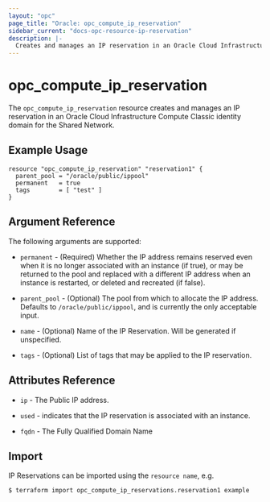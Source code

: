 ```yaml
---
layout: "opc"
page_title: "Oracle: opc_compute_ip_reservation"
sidebar_current: "docs-opc-resource-ip-reservation"
description: |-
  Creates and manages an IP reservation in an Oracle Cloud Infrastructure Compute Classic identity domain for the Shared Network.
---
```


# opc\_compute\_ip\_reservation

The ``opc_compute_ip_reservation`` resource creates and manages an IP reservation in an Oracle Cloud Infrastructure Compute Classic identity domain for the Shared Network.

## Example Usage

```hcl
resource "opc_compute_ip_reservation" "reservation1" {
  parent_pool = "/oracle/public/ippool"
  permanent   = true
  tags        = [ "test" ]
}
```

## Argument Reference

The following arguments are supported:

* `permanent` - (Required) Whether the IP address remains reserved even when it is no longer associated with an instance
(if true), or may be returned to the pool and replaced with a different IP address when an instance is restarted, or
deleted and recreated (if false).

* `parent_pool` - (Optional) The pool from which to allocate the IP address. Defaults to `/oracle/public/ippool`, and is currently the only acceptable input.

* `name` - (Optional) Name of the IP Reservation. Will be generated if unspecified.

* `tags` - (Optional) List of tags that may be applied to the IP reservation.

## Attributes Reference

* `ip` - The Public IP address.

* `used` - indicates that the IP reservation is associated with an instance.

* `fqdn` - The Fully Qualified Domain Name

## Import

IP Reservations can be imported using the `resource name`, e.g.

```shell
$ terraform import opc_compute_ip_reservations.reservation1 example
```

